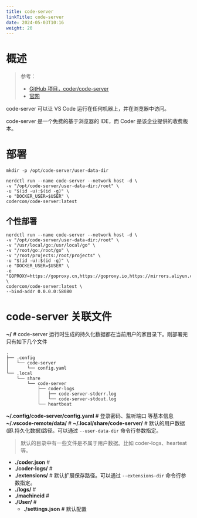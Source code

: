 ```yaml
---
title: code-server
linkTitle: code-server
date: 2024-05-03T10:16
weight: 20
---
```


# 概述

> 参考：
>
> - [GitHub 项目，coder/code-server](https://github.com/coder/code-server)
> - [官网](https://coder.com/)

code-server 可以让 VS Code 运行在任何机器上，并在浏览器中访问。

code-server 是一个免费的基于浏览器的 IDE，而 Coder 是该企业提供的收费版本。

# 部署

```shell
mkdir -p /opt/code-server/user-data-dir

nerdctl run --name code-server --network host -d \
-v "/opt/code-server/user-data-dir:/root" \
-u "$(id -u):$(id -g)" \
-e "DOCKER_USER=$USER" \
codercom/code-server:latest
```

## 个性部署

```shell
nerdctl run --name code-server --network host -d \
-v "/opt/code-server/user-data-dir:/root" \
-v "/usr/local/go:/usr/local/go" \
-v "/root/go:/root/go" \
-v "/root/projects:/root/projects" \
-u "$(id -u):$(id -g)" \
-e "DOCKER_USER=$USER" \
-e "GOPROXY=https://goproxy.cn,https://goproxy.io,https://mirrors.aliyun.com/goproxy/,direct" \
codercom/code-server:latest \
--bind-addr 0.0.0.0:58080
```

# code-server 关联文件

**~/** # code-server 运行时生成的持久化数据都在当前用户的家目录下。刚部署完只有如下几个文件

```shell
.
├── .config
│   └── code-server
│       └── config.yaml
└── .local
    └── share
        └── code-server
            ├── coder-logs
            │   ├── code-server-stderr.log
            │   └── code-server-stdout.log
            └── heartbeat
```

**~/.config/code-server/config.yaml** # 登录密码、监听端口 等基本信息
**~/.vscode-remote/data/** #
**~/.local/share/code-server/** # 默认的用户数据(即.持久化数据)路径。可以通过 `--user-data-dir` 命令行参数指定。

> 默认的目录中有一些文件是不属于用户数据。比如 coder-logs、hearteat 等。

- **./coder.json** #
- .**/coder-logs/** #
- .**/extensions/** # 默认扩展保存路径。可以通过 `--extensions-dir` 命令行参数指定。
- **./logs/** #
- .**/machineid** #
- .**/User/** #
  - **./settings.json** # 默认配置
